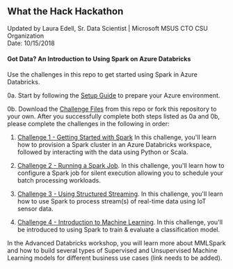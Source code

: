 ## What the Hack Hackathon

Updated by Laura Edell, Sr. Data Scientist | Microsoft MSUS CTO CSU Organization
<br>Date: 10/15/2018

####  Got Data? An Introduction to Using Spark on Azure Databricks

Use the challenges in this repo to get started using Spark in Azure Databricks.

0a. Start by following the [Setup Guide](Student/Setup%20Guide.docx) to prepare your Azure environment. 

0b. Download the [Challenge Files](Student/Databricks_Challenges_updated.zip) from this repo or fork this repository to your own. After you successfully complete both steps listed as 0a and 0b, please complete the challenges in the following in order:

1. [Challenge 1 - Getting Started with Spark](Student/Challenge1-GettingStartedwithSpark.docx) In this challenge, you'll learn how to provision a Spark cluster in an Azure Databricks workspace, followed by interacting with the data using Python or Scala.

2. [Challenge 2 - Running a Spark Job](Student/Challenge2-RunningSparkJob.docx). In this challenge, you'll learn how to configure a Spark job for silent execution allowing you to schedule your batch processing workloads.

3. [Challenge 3 - Using Structured Streaming](Student/Challenge3-SparkStreaming.docx). In this challenge, you'll learn how to use Spark to process stream(s) of real-time data using IoT sensor data.

4. [Challenge 4 - Introduction to Machine Learning](Student/Challenge4-IntroductionSparkforMachineLearning.docx). In this challenge, you'll be introduced to using Spark to train &  evaluate a classification model.

In the Advanced Databricks workshop, you will learn more about MMLSpark and how to build several types of Supervised and Unsupervised Machine Learning models for different business use cases (link needs to be added).
